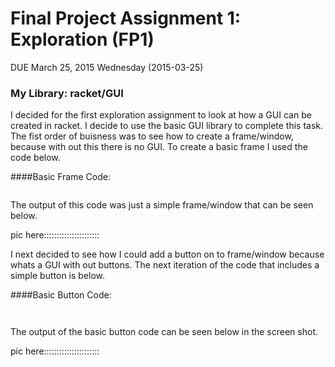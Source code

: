 # Final Project Assignment 1: Exploration (FP1) 
DUE March 25, 2015 Wednesday (2015-03-25)

### My Library: racket/GUI

I decided for the first exploration assignment to look at how a GUI can be created in racket. I decide to use the basic GUI library to complete this task. The fist order of buisness was to see how to create a frame/window, because with out this there is no GUI. To create a basic frame I used the code below.

####Basic Frame Code:

```

```

The output of this code was just a simple frame/window that can be seen below.

pic here::::::::::::::::::::::

I next decided to see how I could add a button on to frame/window because whats a GUI with out buttons. The next iteration of the code that includes a simple button is below.

####Basic Button Code:

```


```

The output of the basic button code can be seen below in the screen shot.

pic here::::::::::::::::::::::


